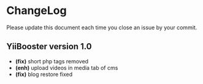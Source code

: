 # ChangeLog
Please update this document each time you close an issue by your commit.

## YiiBooster version 1.0
- **(fix)** short php tags removed
- **(enh)** upload videos in media tab of cms
- **(fix)** blog restore fixed